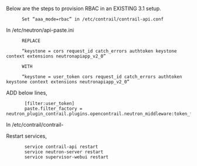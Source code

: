 Below are the steps to provision RBAC in an EXISTING 3.1 setup.
 
          Set “aaa_mode=rbac” in /etc/contrail/contrail-api.conf

In /etc/neutron/api-paste.ini

          REPLACE

          “keystone = cors request_id catch_errors authtoken keystone context extensions neutronapiapp_v2_0”  
          
          WITH  

          “keystone = user_token cors request_id catch_errors authtoken keystone context extensions neutronapiapp_v2_0”

ADD below lines,

           [filter:user_token]
           paste.filter_factory = neutron_plugin_contrail.plugins.opencontrail.neutron_middleware:token_factory

In /etc/contrail/contrail-

Restart services,

           service contrail-api restart
           service neutron-server restart
           service supervisor-webui restart